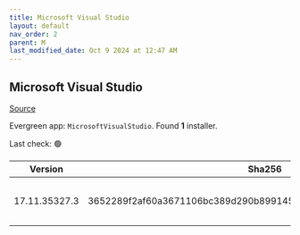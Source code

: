 ```yaml
---
title: Microsoft Visual Studio
layout: default
nav_order: 2
parent: M
last_modified_date: Oct 9 2024 at 12:47 AM
---
```


## Microsoft Visual Studio

[Source](https://visualstudio.microsoft.com/)

Evergreen app: `MicrosoftVisualStudio`. Found **1** installer.

Last check: 🟢

| Version       | Sha256                                                           | Size    | URI                                                                                                                                                                                                                                                                                                                                                      |
| ------------- | ---------------------------------------------------------------- | ------- | -------------------------------------------------------------------------------------------------------------------------------------------------------------------------------------------------------------------------------------------------------------------------------------------------------------------------------------------------------- |
| 17.11.35327.3 | 3652289f2af60a3671106bc389d290b89914524894ba5136680fee8fc0314670 | 4427072 | [https://download.visualstudio.microsoft.com/download/pr/69e24482-3b48-44d3-af65-51f866a08313/3652289f2af60a3671106bc389d290b89914524894ba5136680fee8fc0314670/vs_Setup.exe](https://download.visualstudio.microsoft.com/download/pr/69e24482-3b48-44d3-af65-51f866a08313/3652289f2af60a3671106bc389d290b89914524894ba5136680fee8fc0314670/vs_Setup.exe) |

